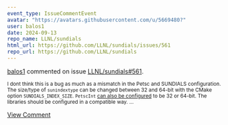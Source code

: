 ```yaml
---
event_type: IssueCommentEvent
avatar: "https://avatars.githubusercontent.com/u/5669480?"
user: balos1
date: 2024-09-13
repo_name: LLNL/sundials
html_url: https://github.com/LLNL/sundials/issues/561
repo_url: https://github.com/LLNL/sundials
---
```


<a href='https://github.com/balos1' target='_blank'>balos1</a> commented on issue <a href='https://github.com/LLNL/sundials/issues/561' target='_blank'>LLNL/sundials#561</a>.

<small>I dont think this is a bug as much as a mismatch in the Petsc and SUNDIALS configuration. The size/type of `sunindextype` can be changed between 32 and 64-bit with the CMake option `SUNDIALS_INDEX_SIZE`.  `PetscInt` [can also be configured](https://petsc.org/main/manualpages/Sys/PetscInt/#petscint) to be 32 or 64-bit. The libraries should be configured in a compatible way.  ...</small>

<a href='https://github.com/LLNL/sundials/issues/561' target='_blank'>View Comment</a>
